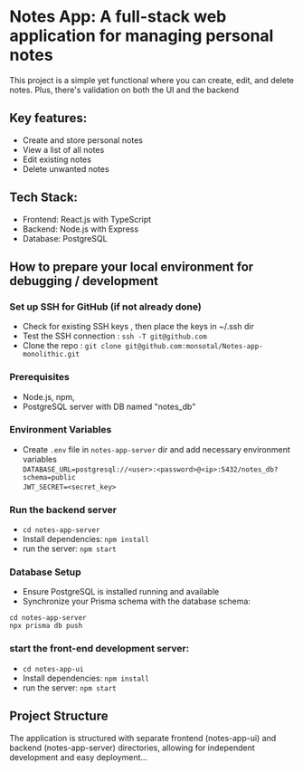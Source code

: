 # Notes App: A full-stack web application for managing personal notes

This project is a simple yet functional where you can create, edit, and delete notes. 
Plus, there's validation on both the UI and the backend


## Key features:
- Create and store personal notes
- View a list of all notes
- Edit existing notes
- Delete unwanted notes

## Tech Stack:
- Frontend: React.js with TypeScript
- Backend: Node.js with Express
- Database: PostgreSQL




## How to prepare your local environment for debugging / development
### Set up SSH for GitHub (if not already done)
- Check for existing SSH keys , then place the keys in ~/.ssh dir
- Test the SSH connection : `ssh -T git@github.com`
- Clone the repo : `git clone git@github.com:monsotal/Notes-app-monolithic.git`

### Prerequisites
- Node.js, npm, 
- PostgreSQL server with DB named "notes_db"

### Environment Variables
- Create `.env` file in `notes-app-server` dir and add necessary environment variables  
`DATABASE_URL=postgresql://<user>:<password>@<ip>:5432/notes_db?schema=public`  
`JWT_SECRET=<secret_key>`

### Run the backend server 
- `cd notes-app-server`
- Install dependencies: `npm install`
- run the server: `npm start`

### Database Setup
- Ensure PostgreSQL is installed running and available
- Synchronize your Prisma schema with the database schema:

`cd notes-app-server`  
`npx prisma db push`

### start the front-end development server:

- `cd notes-app-ui`
- Install dependencies: `npm install`
- run the server: `npm start`


## Project Structure
The application is structured with separate frontend (notes-app-ui) and backend (notes-app-server) directories,
 allowing for independent development and easy deployment...